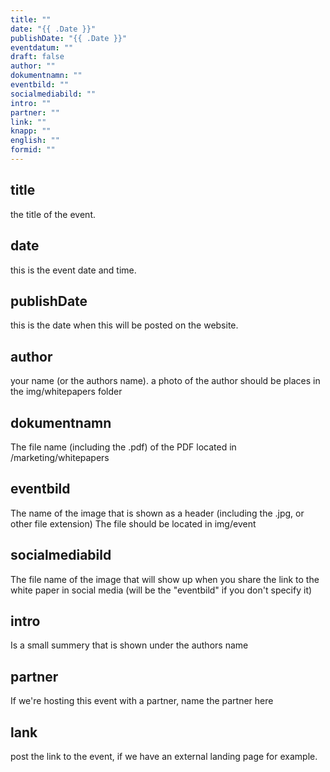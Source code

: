 ```yaml
---
title: ""
date: "{{ .Date }}"
publishDate: "{{ .Date }}"
eventdatum: ""
draft: false
author: ""
dokumentnamn: ""
eventbild: ""
socialmediabild: ""
intro: ""
partner: ""
link: ""
knapp: ""
english: ""
formid: ""
---
```


## title
the title of the event.

## date
this is the event date and time.

## publishDate
this is the date when this will be posted on the website.

## author
your name (or the authors name).
a photo of the author should be places in the img/whitepapers folder

## dokumentnamn
The file name (including the .pdf) of the PDF located in /marketing/whitepapers

## eventbild
The name of the image that is shown as a header (including the .jpg, or other file extension)
The file should be located in img/event

## socialmediabild
The file name of the image that will show up when you share the link to the white paper in social media
(will be the "eventbild" if you don't specify it)

## intro
Is a small summery that is shown under the authors name

## partner
If we're hosting this event with a partner, name the partner here

## lank
post the link to the event, if we have an external landing page for example.

